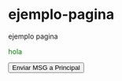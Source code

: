 # ejemplo-pagina
ejemplo pagina

<p style="color: green">hola</p>
<p id="mensaje"></p>
<button id="send">Enviar MSG a Principal</button>

<script type="text/javascript">
	document.getElementsByTagName('p')[0].style.color = 'red';
	window.onload = function() {
  	// Get the window displayed in the iframe.
  	var receiver = document.getElementById('receiver').contentWindow;

  	// Get a reference to the 'Send Message' button.
  	var btn = document.getElementById('send');

  	// A function to handle sending messages.
  	function sendMessage(e) {
    	// Prevent any default browser behaviour.
    	e.preventDefault();

    	// Send a message with the text 'Hello Treehouse!' to the receiver window.
    	receiver.postMessage('Hello Treehouse!', '*');
  }

  // Add an event listener that will execute the sendMessage() function
  // when the send button is clicked.
  btn.addEventListener('click', sendMessage);
}
</script>

